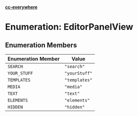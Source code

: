 [**cc-everywhere**](../../../../../index.md)

<HorizontalLine />

# Enumeration: EditorPanelView

## Enumeration Members

| Enumeration Member | Value |
| ------ | ------ |
| `SEARCH` | `"search"` |
| `YOUR_STUFF` | `"yourStuff"` |
| `TEMPLATES` | `"templates"` |
| `MEDIA` | `"media"` |
| `TEXT` | `"text"` |
| `ELEMENTS` | `"elements"` |
| `HIDDEN` | `"hidden"` |
